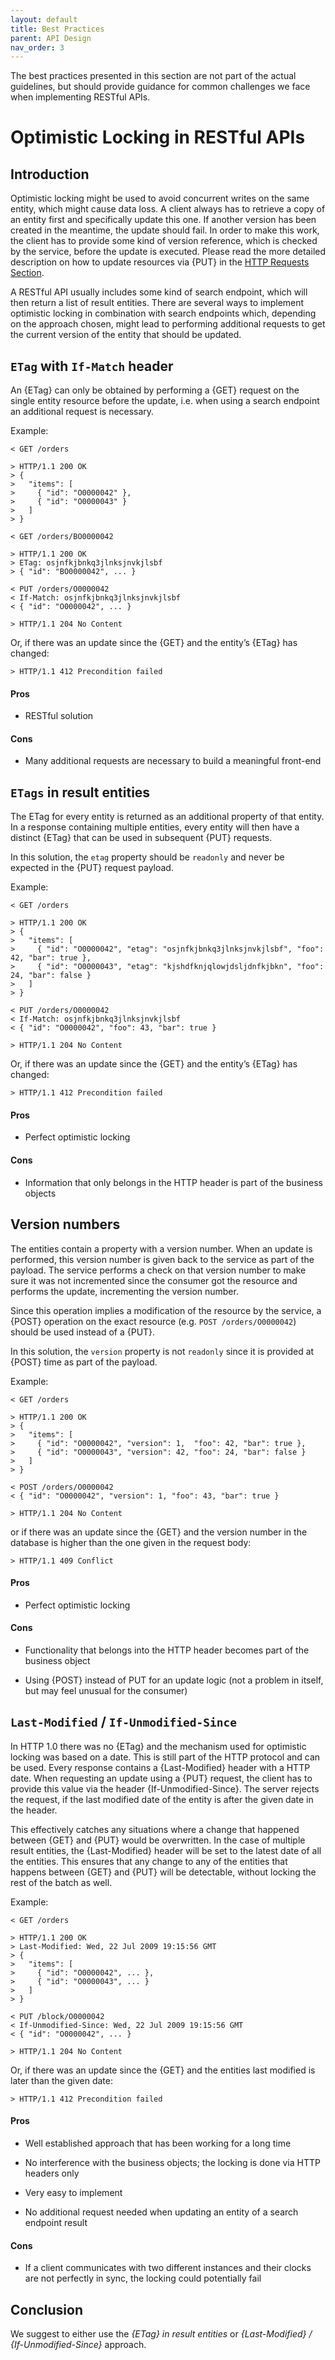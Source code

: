 ```yaml
---
layout: default
title: Best Practices
parent: API Design
nav_order: 3
---
```


The best practices presented in this section are not part of the actual guidelines, but should provide guidance for common challenges we face when implementing RESTful APIs.

Optimistic Locking in RESTful APIs
==================================

Introduction
------------

Optimistic locking might be used to avoid concurrent writes on the same entity, which might cause data loss. A client always has to retrieve a copy of an entity first and specifically update this one. If another version has been created in the meantime, the update should fail. In order to make this work, the client has to provide some kind of version reference, which is checked by the service, before the update is executed. Please read the more detailed description on how to update resources via {PUT} in the [HTTP Requests Section](#put).

A RESTful API usually includes some kind of search endpoint, which will then return a list of result entities. There are several ways to implement optimistic locking in combination with search endpoints which, depending on the approach chosen, might lead to performing additional requests to get the current version of the entity that should be updated.

`ETag` with `If-Match` header
-----------------------------

An {ETag} can only be obtained by performing a {GET} request on the single entity resource before the update, i.e. when using a search endpoint an additional request is necessary.

Example:

    < GET /orders

    > HTTP/1.1 200 OK
    > {
    >   "items": [
    >     { "id": "O0000042" },
    >     { "id": "O0000043" }
    >   ]
    > }

    < GET /orders/BO0000042

    > HTTP/1.1 200 OK
    > ETag: osjnfkjbnkq3jlnksjnvkjlsbf
    > { "id": "BO0000042", ... }

    < PUT /orders/O0000042
    < If-Match: osjnfkjbnkq3jlnksjnvkjlsbf
    < { "id": "O0000042", ... }

    > HTTP/1.1 204 No Content

Or, if there was an update since the {GET} and the entity’s {ETag} has changed:

    > HTTP/1.1 412 Precondition failed

#### Pros

-   RESTful solution

#### Cons

-   Many additional requests are necessary to build a meaningful front-end

`ETags` in result entities
--------------------------

The ETag for every entity is returned as an additional property of that entity. In a response containing multiple entities, every entity will then have a distinct {ETag} that can be used in subsequent {PUT} requests.

In this solution, the `etag` property should be `readonly` and never be expected in the {PUT} request payload.

Example:

    < GET /orders

    > HTTP/1.1 200 OK
    > {
    >   "items": [
    >     { "id": "O0000042", "etag": "osjnfkjbnkq3jlnksjnvkjlsbf", "foo": 42, "bar": true },
    >     { "id": "O0000043", "etag": "kjshdfknjqlowjdsljdnfkjbkn", "foo": 24, "bar": false }
    >   ]
    > }

    < PUT /orders/O0000042
    < If-Match: osjnfkjbnkq3jlnksjnvkjlsbf
    < { "id": "O0000042", "foo": 43, "bar": true }

    > HTTP/1.1 204 No Content

Or, if there was an update since the {GET} and the entity’s {ETag} has changed:

    > HTTP/1.1 412 Precondition failed

#### Pros

-   Perfect optimistic locking

#### Cons

-   Information that only belongs in the HTTP header is part of the business objects

Version numbers
---------------

The entities contain a property with a version number. When an update is performed, this version number is given back to the service as part of the payload. The service performs a check on that version number to make sure it was not incremented since the consumer got the resource and performs the update, incrementing the version number.

Since this operation implies a modification of the resource by the service, a {POST} operation on the exact resource (e.g. `POST /orders/O0000042`) should be used instead of a {PUT}.

In this solution, the `version` property is not `readonly` since it is provided at {POST} time as part of the payload.

Example:

    < GET /orders

    > HTTP/1.1 200 OK
    > {
    >   "items": [
    >     { "id": "O0000042", "version": 1,  "foo": 42, "bar": true },
    >     { "id": "O0000043", "version": 42, "foo": 24, "bar": false }
    >   ]
    > }

    < POST /orders/O0000042
    < { "id": "O0000042", "version": 1, "foo": 43, "bar": true }

    > HTTP/1.1 204 No Content

or if there was an update since the {GET} and the version number in the database is higher than the one given in the request body:

    > HTTP/1.1 409 Conflict

#### Pros

-   Perfect optimistic locking

#### Cons

-   Functionality that belongs into the HTTP header becomes part of the business object

-   Using {POST} instead of PUT for an update logic (not a problem in itself, but may feel unusual for the consumer)

`Last-Modified` / `If-Unmodified-Since`
---------------------------------------

In HTTP 1.0 there was no {ETag} and the mechanism used for optimistic locking was based on a date. This is still part of the HTTP protocol and can be used. Every response contains a {Last-Modified} header with a HTTP date. When requesting an update using a {PUT} request, the client has to provide this value via the header {If-Unmodified-Since}. The server rejects the request, if the last modified date of the entity is after the given date in the header.

This effectively catches any situations where a change that happened between {GET} and {PUT} would be overwritten. In the case of multiple result entities, the {Last-Modified} header will be set to the latest date of all the entities. This ensures that any change to any of the entities that happens between {GET} and {PUT} will be detectable, without locking the rest of the batch as well.

Example:

    < GET /orders

    > HTTP/1.1 200 OK
    > Last-Modified: Wed, 22 Jul 2009 19:15:56 GMT
    > {
    >   "items": [
    >     { "id": "O0000042", ... },
    >     { "id": "O0000043", ... }
    >   ]
    > }

    < PUT /block/O0000042
    < If-Unmodified-Since: Wed, 22 Jul 2009 19:15:56 GMT
    < { "id": "O0000042", ... }

    > HTTP/1.1 204 No Content

Or, if there was an update since the {GET} and the entities last modified is later than the given date:

    > HTTP/1.1 412 Precondition failed

#### Pros

-   Well established approach that has been working for a long time

-   No interference with the business objects; the locking is done via HTTP headers only

-   Very easy to implement

-   No additional request needed when updating an entity of a search endpoint result

#### Cons

-   If a client communicates with two different instances and their clocks are not perfectly in sync, the locking could potentially fail

Conclusion
----------

We suggest to either use the *{ETag} in result entities* or *{Last-Modified} / {If-Unmodified-Since}* approach.

